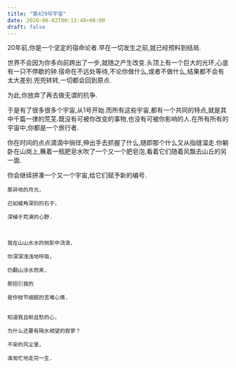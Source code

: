 ```yaml
---
title: "第429号宇宙"
date: 2020-06-02T00:13:48+08:00
draft: false
---
```

20年前,你是一个坚定的宿命论者.早在一切发生之前,就已经预料到结局.

世界不会因为你多向前跨出了一步,就随之产生改变.头顶上有一个巨大的光环,心底有一只不停歇的钟.宿命在不远处等待,不论你做什么,或者不做什么,结果都不会有太大差别.兜兜转转,一切都会回到原点.

为此,你放弃了再去做无谓的抗争.

于是有了很多很多个宇宙,从1号开始.而所有这些宇宙,都有一个共同的特点,就是其中千篇一律的荒芜.既没有可被你改变的事物,也没有可被你影响的人.在所有所有的宇宙中,你都是一个旅行者.

你在时间的点点滴滴中徜徉,伸出手去抓握了什么,随即那个什么又从指缝溜走.你躺卧在山岗上,蘸着一瓶肥皂水吹了一个又一个肥皂泡,看着它们随着风飘去山丘的另一面.

你会继续拼凑一个又一个宇宙,给它们赋予新的编号.

```
那异地的月光，

已如棱角深刻的石子，

深植于荒漠的心野.



我在山山水水的侧影中流浪，

你深深浅浅地呼吸，

仍翻山涉水而来，

那招引我的

是你枝节细腻的苦难心情.


知道我且盼且愁的心，

为什么还要有隔水相望的寂寥？

不染的风尘里，

谁匆忙地走完一生.

```
